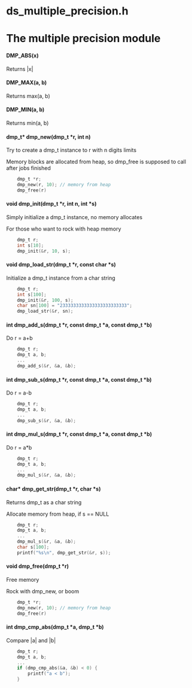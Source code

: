 # ds_multiple_precision.h

The multiple precision module
=============

#### DMP_ABS(x)

Returns |x|

#### DMP_MAX(a, b)

Returns max(a, b)

#### DMP_MIN(a, b)

Returns min(a, b)

#### dmp_t* dmp_new(dmp_t *r, int n)

Try to create a dmp_t instance to r with n digits limits

Memory blocks are allocated from heap, so dmp_free is supposed to call after jobs finished

```c
	dmp_t *r;
	dmp_new(r, 10); // memory from heap
	dmp_free(r)
```

#### void dmp_init(dmp_t *r, int n, int *s)

Simply initialize a dmp_t instance, no memory allocates

For those who want to rock with heap memory

```c
	dmp_t r;
	int s[10];
	dmp_init(&r, 10, s);
```
	
#### void dmp_load_str(dmp_t *r, const char *s)

Initialize a dmp_t instance from a char string

```c
	dmp_t r;
	int s[100];
	dmp_init(&r, 100, s);
	char sn[100] = "2333333333333333333333333";
	dmp_load_str(&r, sn);
```
	
#### int dmp_add_s(dmp_t *r, const dmp_t *a, const dmp_t *b)

Do r = a+b

```c
	dmp_t r;
	dmp_t a, b;
	...
	dmp_add_s(&r, &a, &b);
```

#### int dmp_sub_s(dmp_t *r, const dmp_t *a, const dmp_t *b)

Do r = a-b
	
```c
	dmp_t r;
	dmp_t a, b;
	...
	dmp_sub_s(&r, &a, &b);
```

#### int dmp_mul_s(dmp_t *r, const dmp_t *a, const dmp_t *b)

Do r = a*b
	
```c
	dmp_t r;
	dmp_t a, b;
	...
	dmp_mul_s(&r, &a, &b);
```

#### char*   dmp_get_str(dmp_t *r, char *s)

Returns dmp_t as a char string

Allocate memory from heap, if s == NULL

```c
	dmp_t r;
	dmp_t a, b;
	...
	dmp_mul_s(&r, &a, &b);
	char s[100];
	printf("%s\n", dmp_get_str(&r, s));
```

#### void    dmp_free(dmp_t *r)

Free memory

Rock with dmp_new, or boom

```c
	dmp_t *r;
	dmp_new(r, 10); // memory from heap
	dmp_free(r)
```
	
#### int     dmp_cmp_abs(dmp_t *a, dmp_t *b)

Compare |a| and |b|

```c
	dmp_t r;
	dmp_t a, b;
	...
	if (dmp_cmp_abs(&a, &b) < 0) {
		printf("a < b");
	}
```
